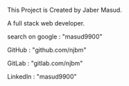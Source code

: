 This Project is Created by Jaber Masud.

A full stack web developer. 

search on google : "masud9900"

GitHub  : "github.com/njbm"

GitLab  : "gitlab.com/njbm"

LinkedIn   : "masud9900"